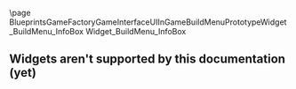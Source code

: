 \page BlueprintsGameFactoryGameInterfaceUIInGameBuildMenuPrototypeWidget_BuildMenu_InfoBox Widget_BuildMenu_InfoBox
## Widgets aren't supported by this documentation (yet)
